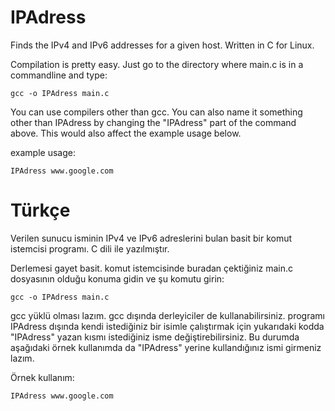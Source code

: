 # IPAdress
Finds the IPv4 and IPv6 addresses for a given host. Written in C for Linux.

Compilation is pretty easy. Just go to the directory where main.c is in a commandline and type: 
```
gcc -o IPAdress main.c
```
You can use compilers other than gcc. You can also name it something other than IPAdress by changing the "IPAdress" part of the command above.
This would also affect the example usage below.

example usage:
```
IPAdress www.google.com
```

# Türkçe
Verilen sunucu isminin IPv4 ve IPv6 adreslerini bulan basit bir komut istemcisi programı. C dili ile yazılmıştır.

Derlemesi gayet basit. komut istemcisinde buradan çektiğiniz main.c dosyasının olduğu konuma gidin ve şu komutu girin:
```
gcc -o IPAdress main.c
```
gcc yüklü olması lazım. gcc dışında derleyiciler de kullanabilirsiniz. programı IPAdress dışında kendi istediğiniz bir isimle çalıştırmak için
yukarıdaki kodda "IPAdress" yazan kısmı istediğiniz isme değiştirebilirsiniz. Bu durumda aşağıdaki örnek kullanımda da "IPAdress" yerine kullandığınız
ismi girmeniz lazım.

Örnek kullanım:
```
IPAdress www.google.com
```
